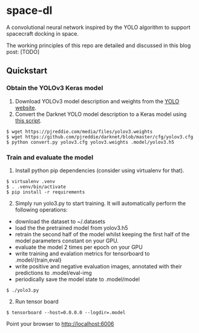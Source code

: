 # space-dl
A convolutional neural network inspired by the YOLO algorithm to support spacecraft docking in space.

The working principles of this repo are detailed and discussed in this blog post: [TODO]

## Quickstart

### Obtain the YOLOv3 Keras model
1. Download YOLOv3 model description and weights from the [YOLO website](http://pjreddie.com/darknet/yolo/).
2. Convert the Darknet YOLO model description to a Keras model using [this script](https://github.com/qqwweee/keras-yolo3/blob/master/convert.py).
```
$ wget https://pjreddie.com/media/files/yolov3.weights
$ wget https://github.com/pjreddie/darknet/blob/master/cfg/yolov3.cfg
$ python convert.py yolov3.cfg yolov3.weights .model/yolov3.h5
```

### Train and evaluate the model
1. Install python pip dependencies (consider using virtualenv for that).
```
$ virtualenv .venv
$ . .venv/bin/activate
$ pip install -r requirements
```
2. Simply run yolo3.py to start training. It will automatically perform the following operations:
* download the dataset to ~/.datasets
* load the the pretrained model from yolov3.h5
* retrain the second half of the model whilst keeping the first half of the model parameters constant on your GPU.
* evaluate the model 2 times per epoch on your GPU
* write training and evalation metrics for tensorboard to .model/{train,eval} 
* write positive and negative evaluation images, annotated with their predictions to .model/eval-img
* periodically save the model state to .model/model

```
$ ./yolo3.py
```

2. Run tensor board
```
$ tensorboard --host=0.0.0.0 --logdir=.model
```
Point your browser to [http://localhost:6006](http://localhost:6006)
